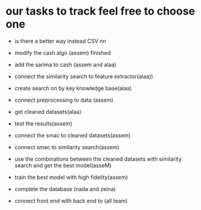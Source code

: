 # our tasks to track feel free to choose one
- is there a better way instead CSV nn 
- modify the cash algo (assem) finished
- add the sarima to cash (assem and alaa)

- connect the similarity search to feature extractor(alaa))
- create search on by key knowledge base(alaa)
- connect preprocessing to data (assem)
- get cleaned datasets(alaa)
- test the results(assem)
- connect the smac to cleaned datasets(assem)
- connect smac to similarity search(assem)
- use the combinations between the cleaned datasets with similarity search and get the best model(asseM)
- train the best model with high fidelity(assem)
- complete the database (nada and zeina)
- connect front end with back end to (all team)
